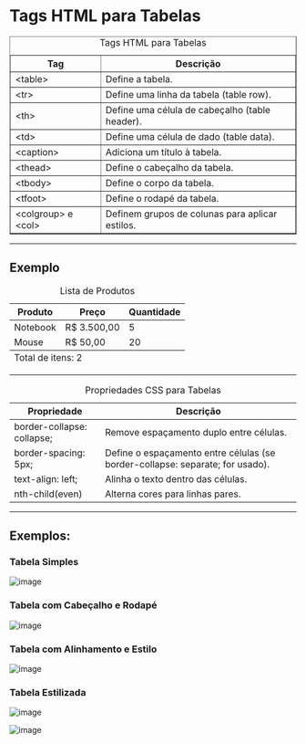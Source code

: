 <h1>Tags HTML para Tabelas</h1>
<table border="1">
    <caption>Tags HTML para Tabelas</caption>
    <thead>
        <tr>
            <th>Tag</th>
            <th>Descrição</th>
        </tr>
    </thead>
    <tbody>
        <tr>
            <td>&lt;table&gt;</td>
            <td>Define a tabela.</td>
        </tr>
        <tr>
            <td>&lt;tr&gt;</td>
            <td>Define uma linha da tabela (table row).</td>
        </tr>
        <tr>
            <td>&lt;th&gt;</td>
            <td>Define uma célula de cabeçalho (table header).</td>
        </tr>
        <tr>
            <td>&lt;td&gt;</td>
            <td>Define uma célula de dado (table data).</td>
        </tr>
        <tr>
            <td>&lt;caption&gt;</td>
            <td>Adiciona um título à tabela.</td>
        </tr>
        <tr>
            <td>&lt;thead&gt;</td>
            <td>Define o cabeçalho da tabela.</td>
        </tr>
        <tr>
            <td>&lt;tbody&gt;</td>
            <td>Define o corpo da tabela.</td>
        </tr>
        <tr>
            <td>&lt;tfoot&gt;</td>
            <td>Define o rodapé da tabela.</td>
        </tr>
        <tr>
            <td>&lt;colgroup&gt; e &lt;col&gt;</td>
            <td>Definem grupos de colunas para aplicar estilos.</td>
        </tr>
    </tbody>
</table>
<hr>

<h2>Exemplo</h2>
<table>
  <caption>Lista de Produtos</caption>
  <thead>
    <tr>
      <th>Produto</th>
      <th>Preço</th>
      <th>Quantidade</th>
    </tr>
  </thead>
  <tbody>
    <tr>
      <td>Notebook</td>
      <td>R$ 3.500,00</td>
      <td>5</td>
    </tr>
    <tr>
      <td>Mouse</td>
      <td>R$ 50,00</td>
      <td>20</td>
    </tr>
  </tbody>
  <tfoot>
    <tr>
      <td colspan="3">Total de itens: 2</td>
    </tr>
  </tfoot>
</table>
<hr>
   <table>
        <caption>Propriedades CSS para Tabelas</caption> 
        <thead>
            <tr>
                <th>Propriedade</th>
                <th>Descrição</th>
            </tr>
        </thead>
        <tbody>
            <tr>
                <td>border-collapse: collapse;</td>
                <td>Remove espaçamento duplo entre células.</td>
            </tr>
            <tr>
                <td>border-spacing: 5px;</td>
                <td>Define o espaçamento entre células (se border-collapse: separate; for usado).</td>
            </tr>
            <tr>
                <td>text-align: left;</td>
                <td>Alinha o texto dentro das células.</td>
            </tr>
            <tr>
                <td>nth-child(even)</td>
                <td>Alterna cores para linhas pares.</td>
            </tr>
        </tbody>
    </table>
    <hr>
    <h2>Exemplos:</h2>
    <h3>Tabela Simples</h3>
    
  ![image](https://github.com/user-attachments/assets/63443f86-4cad-479f-843b-21df03375ef5)


 <h3>Tabela com Cabeçalho e Rodapé</h3>

 ![image](https://github.com/user-attachments/assets/4c1a4bb1-5b13-45e1-8e25-d47479f49f33)


<h3>Tabela com Alinhamento e Estilo</h3>

![image](https://github.com/user-attachments/assets/a1fd14d5-3aa6-4790-acf2-0f7c187c1f90)


<h3>Tabela Estilizada</h3>

![image](https://github.com/user-attachments/assets/130b6ed9-35ab-4319-be4e-2915b4c1919c)


![image](https://github.com/user-attachments/assets/183b694a-5f5b-47cd-92c1-b9a27afd807e)







